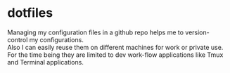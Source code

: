 # dotfiles
Managing my configuration files in a github repo helps me to version-control my configurations.<br>
Also I can easily reuse them on different machines for work or private use.<br>
For the time being they are limited to dev work-flow applications like Tmux and Terminal applications.<br>


